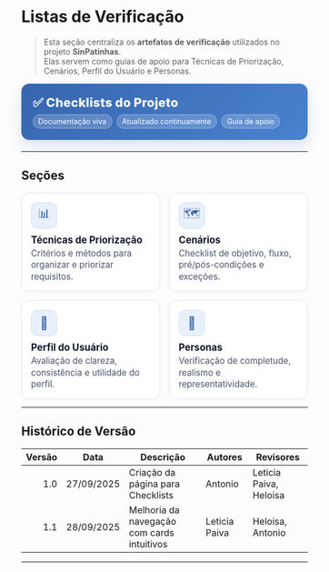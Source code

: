 # Listas de Verificação

> Esta seção centraliza os **artefatos de verificação** utilizados no projeto **SinPatinhas**.  
> Elas servem como guias de apoio para Técnicas de Priorização, Cenários, Perfil do Usuário e Personas.

<div class="plan-hero">
  <div class="plan-hero__title">✅ Checklists do Projeto</div>
  <div class="plan-hero__chips">
    <span class="chip">Documentação viva</span>
    <span class="chip">Atualizado continuamente</span>
    <span class="chip">Guia de apoio</span>
  </div>
</div>

---

## Seções

<div class="plan-grid">

<a href="#/elicitacao/listas_verificacao/lista_tecnicas_priorizacao.md" class="card">
  <div class="card__icon">📊</div>
  <div class="card__title">Técnicas de Priorização</div>
  <div class="card__desc">Critérios e métodos para organizar e priorizar requisitos.</div>
</a>

<a href="#/elicitacao/listas_verificacao/lista_cenarios.md" class="card">
  <div class="card__icon">🗺️</div>
  <div class="card__title">Cenários</div>
  <div class="card__desc">Checklist de objetivo, fluxo, pré/pós-condições e exceções.</div>
</a>

<a href="#/elicitacao/listas_verificacao/lista_verificacao_perfil_usuario.md" class="card">
  <div class="card__icon">👤</div>
  <div class="card__title">Perfil do Usuário</div>
  <div class="card__desc">Avaliação de clareza, consistência e utilidade do perfil.</div>
</a>

<a href="#/elicitacao/listas_verificacao/lista_personas.md" class="card">
  <div class="card__icon">🧩</div>
  <div class="card__title">Personas</div>
  <div class="card__desc">Verificação de completude, realismo e representatividade.</div>
</a>

</div>

---

## Histórico de Versão

| Versão | Data       | Descrição                                   | Autores       | Revisores               |
|-------:|------------|----------------------------------------------|---------------|-------------------------|
| 1.0    | 27/09/2025 | Criação da página para Checklists            | Antonio       | Leticia Paiva, Heloisa |
| 1.1    | 28/09/2025 | Melhoria da navegação com cards intuitivos   | Leticia Paiva | Heloisa, Antonio        |

---

<style>

:root{
  --sp-blue: #3766ae;      
  --sp-blue-600:#2f5a9b;
  --sp-blue-100:#e8f0fb;
  --muted: #475569;
  --bg-card: #ffffff;
  --ring: rgba(55,102,174,.25);
}

/* ====== Hero ====== */
.plan-hero{
  background: linear-gradient(135deg, var(--sp-blue) 0%, #4a82d0 100%);
  border-radius: 14px;
  padding: 1.25rem 1.25rem;
  color: #fff;
  margin: .5rem 0 1.25rem;
  box-shadow: 0 10px 24px rgba(55,102,174,.18);
}
.plan-hero__title{
  font-size: 1.35rem;
  font-weight: 800;
  letter-spacing: .3px;
}
.plan-hero__chips{ margin-top: .5rem; display:flex; gap:.5rem; flex-wrap: wrap; }
.chip{
  font-size: .8rem;
  background: rgba(255,255,255,.18);
  border: 1px solid rgba(255,255,255,.35);
  padding: .25rem .55rem;
  border-radius: 999px;
  backdrop-filter: blur(2px);
}

/* ====== Grid ====== */
.plan-grid{
  display: grid;
  grid-template-columns: repeat(auto-fit, minmax(240px, 1fr));
  gap: 16px;
  align-items: stretch;
}

/* ====== Card ====== */
.card{
  display: block;
  text-decoration: none !important;
  background: var(--bg-card);
  border: 1px solid #e5e7eb;
  border-radius: 14px;
  padding: 16px 16px 14px;
  box-shadow: 0 2px 12px rgba(0,0,0,.04);
  transition: transform .2s ease, box-shadow .2s ease, border-color .2s ease;
  position: relative;
}
.card::before{
  content:"";
  position:absolute; inset:0;
  border-radius: 14px;
  padding:1px;
  background: linear-gradient(135deg, var(--sp-blue) 0%, #5ba4ff 100%);
  -webkit-mask: linear-gradient(#000 0 0) content-box, linear-gradient(#000 0 0);
  -webkit-mask-composite: xor; mask-composite: exclude;
  opacity:.0; transition: opacity .2s ease;
}
.card:hover{
  transform: translateY(-4px);
  box-shadow: 0 10px 22px rgba(0,0,0,.10);
  border-color: transparent;
}
.card:hover::before{ opacity: .9; }

.card__icon{
  width: 46px; height: 46px;
  border-radius: 12px;
  background: var(--sp-blue-100);
  display:grid; place-items:center;
  font-size: 1.35rem;
  margin-bottom: 10px;
  color: var(--sp-blue);
  box-shadow: inset 0 0 0 1px rgba(55,102,174,.12);
}
.card__title{
  font-weight: 700;
  font-size: 1.05rem;
  margin-bottom: 4px;
  color: #0f172a;
}
.card__desc{
  color: var(--muted);
  font-size: .95rem;
  line-height: 1.35;
}

